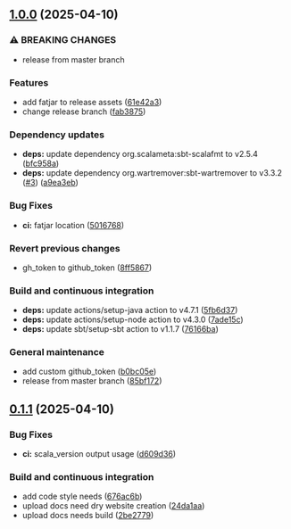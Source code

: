 ## [1.0.0](https://github.com/sceredi/template-for-scala3-projects/compare/v0.1.1...v1.0.0) (2025-04-10)

### ⚠ BREAKING CHANGES

* release from master branch

### Features

* add fatjar to release assets ([61e42a3](https://github.com/sceredi/template-for-scala3-projects/commit/61e42a3e28cc26dd8b5187ea9ef3e7196979f96e))
* change release branch ([fab3875](https://github.com/sceredi/template-for-scala3-projects/commit/fab38754d3092b5022901e4edbac48ec4e063db8))

### Dependency updates

* **deps:** update dependency org.scalameta:sbt-scalafmt to v2.5.4 ([bfc958a](https://github.com/sceredi/template-for-scala3-projects/commit/bfc958aff8a59814ff6e288a7cb4b51ac09376ff))
* **deps:** update dependency org.wartremover:sbt-wartremover to v3.3.2 ([#3](https://github.com/sceredi/template-for-scala3-projects/issues/3)) ([a9ea3eb](https://github.com/sceredi/template-for-scala3-projects/commit/a9ea3eb8e6d44ece33f635ae4c8a653c6d5c0243))

### Bug Fixes

* **ci:** fatjar location ([5016768](https://github.com/sceredi/template-for-scala3-projects/commit/5016768bf9f85e96b11e6fe1c0f417ca5f107738))

### Revert previous changes

* gh_token to github_token ([8ff5867](https://github.com/sceredi/template-for-scala3-projects/commit/8ff5867d280e2eea081b83e8b39ad2534676245d))

### Build and continuous integration

* **deps:** update actions/setup-java action to v4.7.1 ([5fb6d37](https://github.com/sceredi/template-for-scala3-projects/commit/5fb6d37c34b58e80481debaedc4256e2d4b0775d))
* **deps:** update actions/setup-node action to v4.3.0 ([7ade15c](https://github.com/sceredi/template-for-scala3-projects/commit/7ade15c8669c4a2afe059812eca95a8b2e49156f))
* **deps:** update sbt/setup-sbt action to v1.1.7 ([76166ba](https://github.com/sceredi/template-for-scala3-projects/commit/76166baf2e24d6548f27499093b618f8e7de602e))

### General maintenance

* add custom github_token ([b0bc05e](https://github.com/sceredi/template-for-scala3-projects/commit/b0bc05e833acb69d58fb9d56bfed5f1092511857))
* release from master branch ([85bf172](https://github.com/sceredi/template-for-scala3-projects/commit/85bf17253603e9ddff3f74161290291259de767a))

## [0.1.1](https://github.com/sceredi/template-for-scala3-projects/compare/v0.1.0...v0.1.1) (2025-04-10)

### Bug Fixes

* **ci:** scala_version output usage ([d609d36](https://github.com/sceredi/template-for-scala3-projects/commit/d609d36630502c93f3cedf3b0fc486a77346c11e))

### Build and continuous integration

* add code style needs ([676ac6b](https://github.com/sceredi/template-for-scala3-projects/commit/676ac6b91db1a3eca904b600eb62a48a1f38c636))
* upload docs need dry website creation ([24da1aa](https://github.com/sceredi/template-for-scala3-projects/commit/24da1aa67a277da3fb59e20c95c6891eb6a5e603))
* upload docs needs build ([2be2779](https://github.com/sceredi/template-for-scala3-projects/commit/2be277935d5c313f80d6d3225af77e6a12d857d1))
